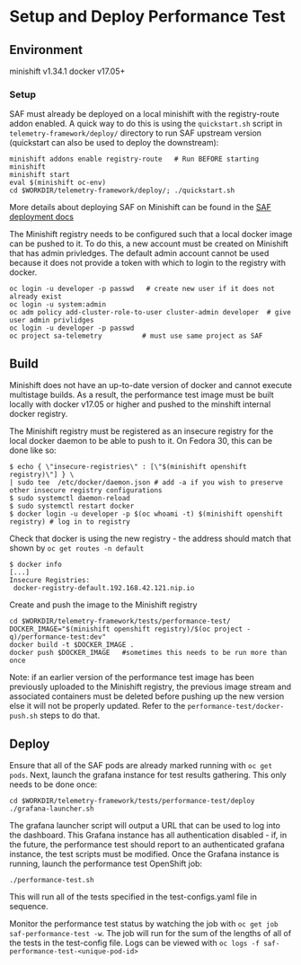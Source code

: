 # Setup and Deploy Performance Test

## Environment

minishift v1.34.1
docker v17.05+

### Setup

SAF must already be deployed on a local minishift with the registry-route addon
enabled. A quick way to do this is using the `quickstart.sh` script in
`telemetry-framework/deploy/` directory to run SAF upstream version (quickstart
 can also be used to deploy the downstream):

```shell
minishift addons enable registry-route   # Run BEFORE starting minishift
minishift start
eval $(minishift oc-env)
cd $WORKDIR/telemetry-framework/deploy/; ./quickstart.sh
```

More details about deploying SAF on Minishift can be found in the
[SAF deployment docs](../../../deploy/)

The Minishift registry needs to be configured such that a local docker image can
be pushed to it. To do this, a new account must be created on Minishift that has
admin privledges. The default admin account cannot be used because it does not
provide a token with which to login to the registry with docker.

```shell
oc login -u developer -p passwd   # create new user if it does not already exist
oc login -u system:admin
oc adm policy add-cluster-role-to-user cluster-admin developer  # give user admin privlidges
oc login -u developer -p passwd
oc project sa-telemetry          # must use same project as SAF
```

## Build

Minishift does not have an up-to-date version of docker and cannot execute
multistage builds. As a result, the performance test image must be built locally
with docker v17.05 or higher and pushed to the minshift internal docker registry.

The Minishift registry must be registered as an insecure registry for the local
docker daemon to be able to push to it. On Fedora 30, this can be done like so:

```shell
$ echo { \"insecure-registries\" : [\"$(minishift openshift registry)\"] } \
| sudo tee  /etc/docker/daemon.json # add -a if you wish to preserve other insecure registry configurations
$ sudo systemctl daemon-reload
$ sudo systemctl restart docker
$ docker login -u developer -p $(oc whoami -t) $(minishift openshift registry) # log in to registry
```

Check that docker is using the new registry - the address should match that
shown by `oc get routes -n default`

```shell
$ docker info
[...]
Insecure Registries:
 docker-registry-default.192.168.42.121.nip.io
```

Create and push the image to the Minishift registry

```shell
cd $WORKDIR/telemetry-framework/tests/performance-test/
DOCKER_IMAGE="$(minishift openshift registry)/$(oc project -q)/performance-test:dev"
docker build -t $DOCKER_IMAGE .
docker push $DOCKER_IMAGE   #sometimes this needs to be run more than once
```

Note: if an earlier version of the performance test image has been previously
uploaded to the Minishift registry, the previous image stream and associated
containers must be deleted before pushing up the new version else it will not
be properly updated. Refer to the `performance-test/docker-push.sh` steps to
do that.

## Deploy

Ensure that all of the SAF pods are already marked running with `oc get pods`.
Next, launch the grafana instance for test results gathering. This only needs
to be done once:

```shell
cd $WORKDIR/telemetry-framework/tests/performance-test/deploy
./grafana-launcher.sh
```

The grafana launcher script will output a URL that can be used to log into the
dashboard. This Grafana instance has all authentication disabled - if, in the
future, the performance test should report to an authenticated grafana instance,
the test scripts must be modified. Once the Grafana instance is running, launch
the performance test OpenShift job:

```shell
./performance-test.sh
```

This will run all of the tests specified in the test-configs.yaml file in
sequence.

Monitor the performance test status by watching the job with
`oc get job saf-performance-test -w`. The job will run for the sum of the lengths
of all of the tests in the test-config file. Logs can be viewed with
`oc logs -f saf-performance-test-<unique-pod-id>`
